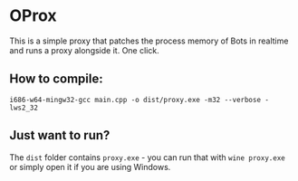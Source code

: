 # OProx
This is a simple proxy that patches the process memory of Bots in realtime and runs a proxy alongside it. One click.

## How to compile:
`i686-w64-mingw32-gcc main.cpp -o dist/proxy.exe -m32 --verbose -lws2_32`

## Just want to run?
The `dist` folder contains `proxy.exe` - you can run that with `wine proxy.exe` or simply open it if you are using Windows.
